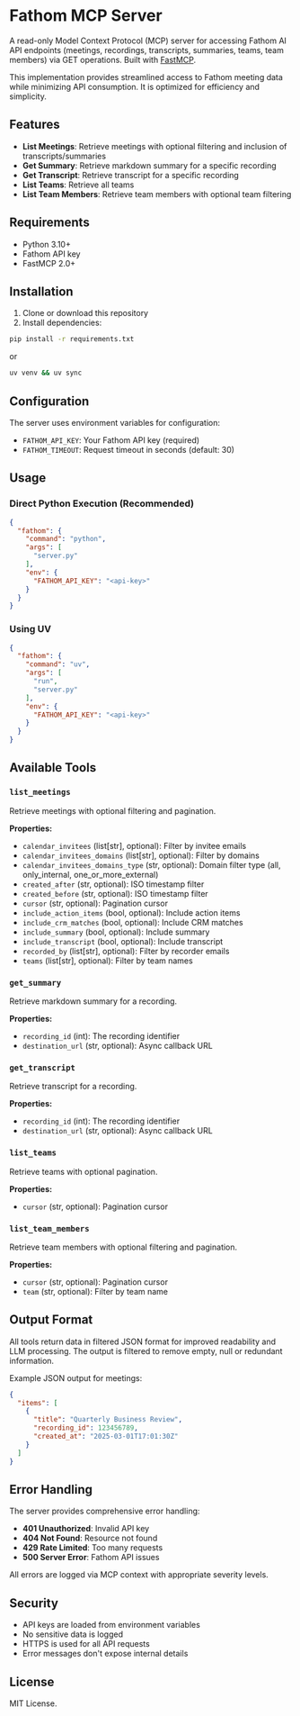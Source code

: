 # Fathom MCP Server

A read-only Model Context Protocol (MCP) server for accessing Fathom AI API endpoints (meetings, recordings, transcripts, summaries, teams, team members) via GET operations. Built with [FastMCP](https://gofastmcp.com/).

This implementation provides streamlined access to Fathom meeting data while minimizing API consumption. It is optimized for efficiency and simplicity.

## Features

- **List Meetings**: Retrieve meetings with optional filtering and inclusion of transcripts/summaries
- **Get Summary**: Retrieve markdown summary for a specific recording
- **Get Transcript**: Retrieve transcript for a specific recording
- **List Teams**: Retrieve all teams
- **List Team Members**: Retrieve team members with optional team filtering

## Requirements

- Python 3.10+
- Fathom API key
- FastMCP 2.0+

## Installation

1. Clone or download this repository
2. Install dependencies:
```bash
pip install -r requirements.txt
```
or
```bash
uv venv && uv sync
```

## Configuration

The server uses environment variables for configuration:

- `FATHOM_API_KEY`: Your Fathom API key (required)
- `FATHOM_TIMEOUT`: Request timeout in seconds (default: 30)

## Usage

### Direct Python Execution (Recommended)
```json
{
  "fathom": {
    "command": "python",
    "args": [
      "server.py"
    ],
    "env": {
      "FATHOM_API_KEY": "<api-key>"
    }
  }
}
```

### Using UV
```json
{
  "fathom": {
    "command": "uv",
    "args": [
      "run",
      "server.py"
    ],
    "env": {
      "FATHOM_API_KEY": "<api-key>"
    }
  }
}
```

## Available Tools

### `list_meetings`
Retrieve meetings with optional filtering and pagination.

**Properties:**
- `calendar_invitees` (list[str], optional): Filter by invitee emails
- `calendar_invitees_domains` (list[str], optional): Filter by domains
- `calendar_invitees_domains_type` (str, optional): Domain filter type (all, only_internal, one_or_more_external)
- `created_after` (str, optional): ISO timestamp filter
- `created_before` (str, optional): ISO timestamp filter
- `cursor` (str, optional): Pagination cursor
- `include_action_items` (bool, optional): Include action items
- `include_crm_matches` (bool, optional): Include CRM matches
- `include_summary` (bool, optional): Include summary
- `include_transcript` (bool, optional): Include transcript
- `recorded_by` (list[str], optional): Filter by recorder emails
- `teams` (list[str], optional): Filter by team names

### `get_summary`
Retrieve markdown summary for a recording.

**Properties:**
- `recording_id` (int): The recording identifier
- `destination_url` (str, optional): Async callback URL

### `get_transcript`
Retrieve transcript for a recording.

**Properties:**
- `recording_id` (int): The recording identifier
- `destination_url` (str, optional): Async callback URL

### `list_teams`
Retrieve teams with optional pagination.

**Properties:**
- `cursor` (str, optional): Pagination cursor

### `list_team_members`
Retrieve team members with optional filtering and pagination.

**Properties:**
- `cursor` (str, optional): Pagination cursor
- `team` (str, optional): Filter by team name

## Output Format

All tools return data in filtered JSON format for improved readability and LLM processing.
The output is filtered to remove empty, null or redundant information.

Example JSON output for meetings:
```json
{
  "items": [
    {
      "title": "Quarterly Business Review",
      "recording_id": 123456789,
      "created_at": "2025-03-01T17:01:30Z"
    }
  ]
}
```

## Error Handling

The server provides comprehensive error handling:

- **401 Unauthorized**: Invalid API key
- **404 Not Found**: Resource not found
- **429 Rate Limited**: Too many requests
- **500 Server Error**: Fathom API issues

All errors are logged via MCP context with appropriate severity levels.

## Security

- API keys are loaded from environment variables
- No sensitive data is logged
- HTTPS is used for all API requests
- Error messages don't expose internal details

## License

MIT License.
